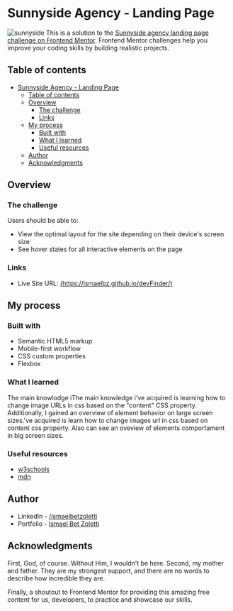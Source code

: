 # Sunnyside Agency - Landing Page

![sunnyside](https://github.com/ismaelBZ/sunnyside/assets/107486346/fc314ec8-a70f-4857-a74f-f8b6dc2a4e92)
This is a solution to the [Sunnyside agency landing page challenge on Frontend Mentor](https://www.frontendmentor.io/challenges/sunnyside-agency-landing-page-7yVs3B6ef). Frontend Mentor challenges help you improve your coding skills by building realistic projects.

## Table of contents

- [Sunnyside Agency - Landing Page](#sunnyside-agency---landing-page)
  - [Table of contents](#table-of-contents)
  - [Overview](#overview)
    - [The challenge](#the-challenge)
    - [Links](#links)
  - [My process](#my-process)
    - [Built with](#built-with)
    - [What I learned](#what-i-learned)
    - [Useful resources](#useful-resources)
  - [Author](#author)
  - [Acknowledgments](#acknowledgments)

## Overview

### The challenge

Users should be able to:

- View the optimal layout for the site depending on their device's screen size
- See hover states for all interactive elements on the page

### Links

- Live Site URL: [(https://ismaelbz.github.io/devFinder/)](https://ismaelbz.github.io/devFinder/)

## My process

### Built with

- Semantic HTML5 markup
- Mobile-first workflow
- CSS custom properties
- Flexbox

### What I learned

The main knowlodge iThe main knowledge i've acquired is learning how to change image URLs in css based on the "content" CSS property. Additionally, I gained an overview of element behavior on large screen sizes.'ve acquired is learn how to change images url in css based on content css property. Also can see an oveview of elements comportament in big screen sizes.

### Useful resources

- [w3schools](https://www.w3schools.com) 
- [mdn](https://developer.mozilla.org/en-US/)

## Author

- LinkedIn - [/ismaelbetzoletti](https://www.linkedin.com/in/ismaelbetzoletti/)
- Portfolio - [Ismael Bet Zoletti](https://ismaelbz.github.io/portfolio/)

## Acknowledgments

First, God, of course. Without Him, I wouldn't be here. Second, my mother and father. They are my strongest support, and there are no words to describe how incredible they are.

Finally, a shoutout to Frontend Mentor for providing this amazing free content for us, developers, to practice and showcase our skills.
